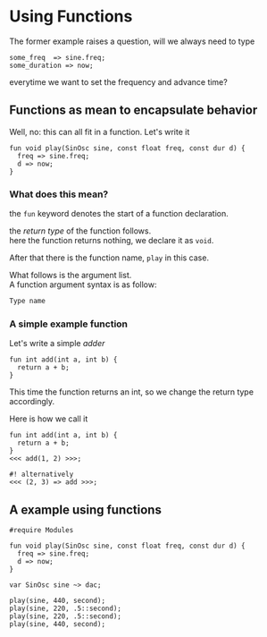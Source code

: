 # Using Functions

The former example raises a question,
will we always need to type
```gwion,no_run
some_freq  => sine.freq;
some_duration => now;
```
everytime we want to set the frequency and advance time?


## Functions as mean to encapsulate behavior

Well, no: this can all fit in a function.
Let's write it

```gwion,no_run
fun void play(SinOsc sine, const float freq, const dur d) {
  freq => sine.freq;
  d => now;
}
```


### What does this mean?

the `fun` keyword denotes the start of a function declaration.

the *return type* of the function follows.  
here the function returns nothing, we declare it as `void`.  

After that there is the function name, `play` in this case.

What follows is the argument list.  
A function argument syntax is as follow:
```c++
Type name
```

### A simple example function

Let's write a simple *adder*
```gwion,no_run
fun int add(int a, int b) {
  return a + b;
}
```

This time the function returns an int,
so we change the return type accordingly.

Here is how we call it
```gwion,editable
fun int add(int a, int b) {
  return a + b;
}
<<< add(1, 2) >>>;

#! alternatively
<<< (2, 3) => add >>>;
```

## A example using functions

```gwion,editable
#require Modules

fun void play(SinOsc sine, const float freq, const dur d) {
  freq => sine.freq;
  d => now;
}

var SinOsc sine ~> dac;

play(sine, 440, second);
play(sine, 220, .5::second);
play(sine, 220, .5::second);
play(sine, 440, second);
```
